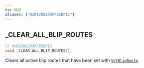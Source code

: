 ```yaml
---
ns: HUD
aliases: ["0xD12882D3FF82BF11"]
---
```

## _CLEAR_ALL_BLIP_ROUTES

```c
// 0xD12882D3FF82BF11
void _CLEAR_ALL_BLIP_ROUTES();
```

Clears all active blip routes that have been set with [`SetBlipRoute`](#_0x3E160C90).
